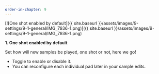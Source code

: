 ```yaml
---
order-in-chapter: 9
---
```


[![One shot enabled by default]({{ site.baseurl }}/assets/images/9-settings/9-1-general/IMG_7936-1.png)]({{
site.baseurl }}/assets/images/9-settings/9-1-general/IMG_7936-1.png)

**1. One shot enabled by default**

Set how will new samples be played, one shot or not, here we go!

- Toggle to enable or disable it.
- You can reconfigure each individual pad later in your sample edits.
